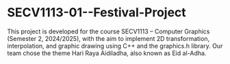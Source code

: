 # SECV1113-01--Festival-Project
This project is developed for the course SECV1113 – Computer Graphics (Semester 2, 2024/2025), with the aim to implement 2D transformation, interpolation, and graphic drawing using C++ and the graphics.h library.  Our team chose the theme Hari Raya Aidiladha, also known as Eid al-Adha. 

